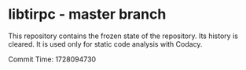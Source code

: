 # libtirpc - master branch

This repository contains the frozen state of the repository.
Its history is cleared. It is used only for static code
analysis with Codacy.

Commit Time: 1728094730